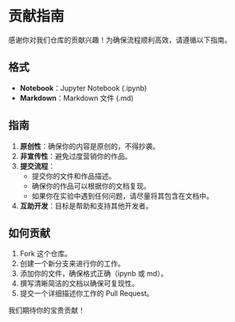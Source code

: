 # 贡献指南

感谢你对我们仓库的贡献兴趣！为确保流程顺利高效，请遵循以下指南。

## 格式

- **Notebook**：Jupyter Notebook (.ipynb)
- **Markdown**：Markdown 文件 (.md)

## 指南

1. **原创性**：确保你的内容是原创的，不得抄袭。
2. **非宣传性**：避免过度营销你的作品。
3. **提交流程**：
   - 提交你的文件和作品描述。
   - 确保你的作品可以根据你的文档复现。
   - 如果你在实验中遇到任何问题，请尽量将其包含在文档中。
4. **互助开发**：目标是帮助和支持其他开发者。

## 如何贡献

1. Fork 这个仓库。
2. 创建一个新分支来进行你的工作。
3. 添加你的文件，确保格式正确（ipynb 或 md）。
4. 撰写清晰简洁的文档以确保可复现性。
5. 提交一个详细描述你工作的 Pull Request。

我们期待你的宝贵贡献！

